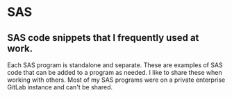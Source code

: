 # SAS
## SAS code snippets that I frequently used at work.
Each SAS program is standalone and separate. These are examples of SAS code that can be added to a program as needed. I like to share these when working with others. Most of my SAS programs were on a private enterprise GitLab instance and can't be shared.
